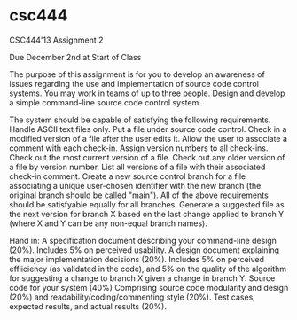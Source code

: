 csc444
======

CSC444'13 Assignment 2

Due December 2nd at Start of Class

The purpose of this assignment is for you to develop an awareness of issues regarding the use and implementation of source code control systems.
You may work in teams of up to three people.
Design and develop a simple command-line source code control system. 

The system should be capable of satisfying the following requirements.
Handle ASCII text files only.
Put a file under source code control.
Check in a modified version of a file after the user edits it.
Allow the user to associate a comment with each check-in.
Assign version numbers to all check-ins.
Check out the most current version of a file.
Check out any older version of a file by version number.
List all versions of a file with their associated check-in comment.
Create a new source control branch for a file associating a unique user-chosen identifier with the new branch (the original branch should be called "main").
All of the above requirements should be satisfyable equally for all branches.
Generate a suggested file as the next version for branch X based on the last change applied to branch Y (where X and Y can be any non-equal branch names).


Hand in:
A specification document describing your command-line design (20%).
Includes 5% on perceived usability.
A design document explaining the major implementation decisions (20%).
Includes 5% on perceived effiiciency (as validated in the code), and 5% on the quality of the algorithm for suggesting a change to branch X given a change in branch Y.
Source code for your system (40%)
Comprising source code modularity and design (20%) and readability/coding/commenting style (20%).
Test cases, expected results, and actual results (20%).
